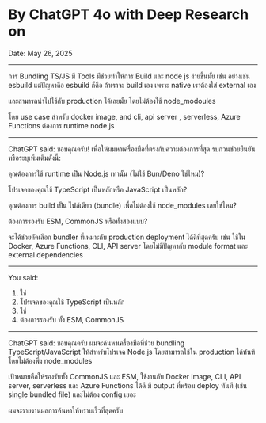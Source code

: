 # By ChatGPT 4o with Deep Research on 
Date: May 26, 2025

---

การ Bundling TS/JS มี Tools มีช่วยทำให้การ Build และ node js ง่ายขึ้นมั้ย เช่น อย่างเช่น esbuild แต่ปัญหาคือ esbuild ก็คือ ถ้าเราจะ build เอง เพราะ native เราต้องใส่ external เอง 

และสามารถนำไปใช้กับ production ได้เลยมั้ย โดยไม่ต้องใช้ node_modoules

โดย use case สำหรับ  docker image, and cli, api server , serverless, Azure Functions
ต้องการ runtime node.js


---

ChatGPT said:
ขอบคุณครับ! เพื่อให้ผมหาเครื่องมือที่ตรงกับความต้องการที่สุด รบกวนช่วยยืนยันหรือระบุเพิ่มเติมดังนี้:

คุณต้องการใช้ runtime เป็น Node.js เท่านั้น (ไม่ใช้ Bun/Deno ใช่ไหม)?

โปรเจคของคุณใช้ TypeScript เป็นหลักหรือ JavaScript เป็นหลัก?

คุณต้องการ build เป็น ไฟล์เดียว (bundle) เพื่อไม่ต้องใช้ node_modules เลยใช่ไหม?

ต้องการรองรับ ESM, CommonJS หรือทั้งสองแบบ?

จะได้ช่วยคัดเลือก bundler ที่เหมาะกับ production deployment ได้ดีที่สุดครับ เช่น ใช้ใน Docker, Azure Functions, CLI, API server โดยไม่มีปัญหากับ module format และ external dependencies



---



You said:
1. ใช่
2. โปรเจคของคุณใช้ TypeScript เป็นหลัก
3. ใช่
4. ต้องการรองรับ ทั้ง ESM, CommonJS

---

ChatGPT said:
ขอบคุณครับ ผมจะค้นหาเครื่องมือที่ช่วย bundling TypeScript/JavaScript ให้สำหรับโปรเจค Node.js โดยสามารถใช้ใน production ได้ทันทีโดยไม่ต้องพึ่ง node_modules

เป้าหมายคือให้รองรับทั้ง CommonJS และ ESM, ใช้งานกับ Docker image, CLI, API server, serverless และ Azure Functions ได้ดี มี output ที่พร้อม deploy ทันที (เช่น single bundled file) และไม่ต้อง config เยอะ

ผมจะรายงานผลการค้นหาให้ทราบเร็วที่สุดครับ